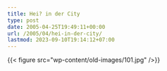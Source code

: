 ```yaml
---
title: Hei? in der City
type: post
date: 2005-04-25T19:49:11+00:00
url: /2005/04/hei-in-der-city/
lastmod: 2023-09-10T19:14:12+07:00
---
```

{{< figure src="wp-content/old-images/101.jpg" />}}

